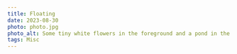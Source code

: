 ```yaml
---
title: Floating
date: 2023-08-30
photo: photo.jpg
photo_alt: Some tiny white flowers in the foreground and a pond in the background with what seems like floating in the air, just above the water, some metal plates with various shapes.
tags: Misc
---
```

